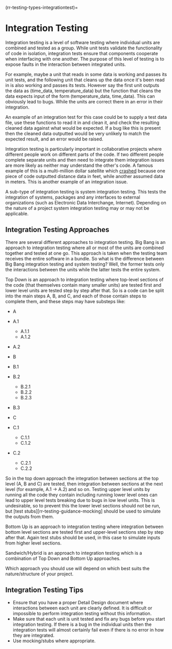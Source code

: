 (rr-testing-types-integrationtest)=
# Integration Testing

Integration testing is a level of software testing where individual units are combined and tested as a group.
While unit tests validate the functionality of code in isolation, integration tests ensure that components cooperate when interfacing with one another.
The purpose of this level of testing is to expose faults in the interaction between integrated units.

For example, maybe a unit that reads in some data is working and passes its unit tests, and the following unit that cleans up the data once it's been read in is also working and passes its tests.
However say the first unit outputs the data as (time_data, temperature_data) but the function that cleans the data expects input of the form (temperature_data, time_data).
This can obviously lead to bugs.
While the units are correct there in an error in their integration.

An example of an integration test for this case could be to supply a test data file, use these functions to read it in and clean it, and check the resulting cleaned data against what would be expected.
If a bug like this is present then the cleaned data outputted would be very unlikely to match the expected result, and an error would be raised.

Integration testing is particularly important in collaborative projects where different people work on different parts of the code.
If two different people complete separate units and then need to integrate them integration issues are more likely as neither may understand the other's code.
A famous example of this is a multi-million dollar satellite which [crashed](https://en.wikipedia.org/wiki/Mars_Climate_Orbiter) because one piece of code outputted distance data in feet, while another assumed data in meters.
This is another example of an integration issue.

A sub-type of integration testing is system integration testing.
This tests the integration of systems, packages and any interfaces to external organizations (such as Electronic Data Interchange, Internet).
Depending on the nature of a project system integration testing may or may not be applicable.

## Integration Testing Approaches

There are several different approaches to integration testing.
Big Bang is an approach to integration testing where all or most of the units are combined together and tested at one go.
This approach is taken when the testing team receives the entire software in a bundle.
So what is the difference between Big Bang integration testing and system testing? Well, the former tests only the interactions between the units while the latter tests the entire system.

Top Down is an approach to integration testing where top-level sections of the code (that themselves contain many smaller units) are tested first and lower level units are tested step by step after that.
So is a code can be split into the main steps A, B, and C, and each of those contain steps to complete them, and these steps may have substeps like:

- A
- A.1
  - A.1.1
  - A.1.2
- A.2
- B
- B.1
- B.2
  - B.2.1
  - B.2.2
  - B.2.3
- B.3

- C
- C.1
  - C.1.1
  - C.1.2
- C.2
  - C.2.1
  - C.2.2

So in the top down approach the integration between sections at the top level (A, B and C) are tested, then integration between sections at the next level (for example, A.1 -> A.2) and so on.
Testing upper level units by running all the code they contain including running lower level ones can lead to upper level tests breaking due to bugs in low level units.
This is undesirable, so to prevent this the lower level sections should not be run, but [test stubs][rr-testing-guidance-mocking] should be used to simulate the outputs from them.

Bottom Up is an approach to integration testing where integration between bottom level sections are tested first and upper-level sections step by step after that.
Again test stubs should be used, in this case to simulate inputs from higher level sections.

Sandwich/Hybrid is an approach to integration testing which is a combination of Top Down and Bottom Up approaches.

Which approach you should use will depend on which best suits the nature/structure of your project.

## Integration Testing Tips

- Ensure that you have a proper Detail Design document where interactions between each unit are clearly defined. It is difficult or impossible to perform integration testing without this information.
- Make sure that each unit is unit tested and fix any bugs before you start integration testing. If there is a bug in the individual units then the integration tests will almost certainly fail even if there is no error in how they are integrated.
- Use mocking/stubs where appropriate.
